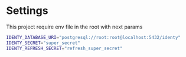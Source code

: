 # Settings

This project require env file in the root with next params

```bash
IDENTY_DATABASE_URI="postgresql://root:root@localhost:5432/identy"
IDENTY_SECRET="super_secret"
IDENTY_REFRESH_SECRET="refresh_super_secret"
```